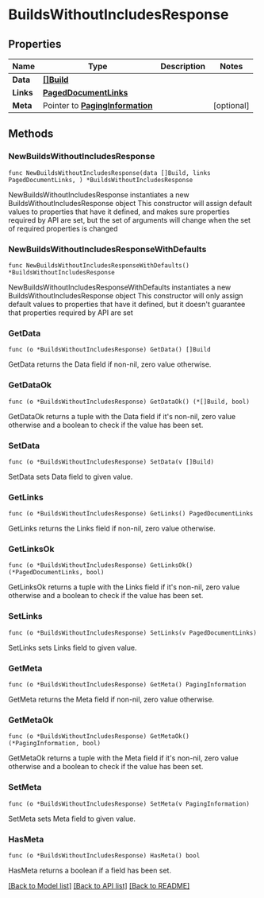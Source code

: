 # BuildsWithoutIncludesResponse

## Properties

Name | Type | Description | Notes
------------ | ------------- | ------------- | -------------
**Data** | [**[]Build**](Build.md) |  | 
**Links** | [**PagedDocumentLinks**](PagedDocumentLinks.md) |  | 
**Meta** | Pointer to [**PagingInformation**](PagingInformation.md) |  | [optional] 

## Methods

### NewBuildsWithoutIncludesResponse

`func NewBuildsWithoutIncludesResponse(data []Build, links PagedDocumentLinks, ) *BuildsWithoutIncludesResponse`

NewBuildsWithoutIncludesResponse instantiates a new BuildsWithoutIncludesResponse object
This constructor will assign default values to properties that have it defined,
and makes sure properties required by API are set, but the set of arguments
will change when the set of required properties is changed

### NewBuildsWithoutIncludesResponseWithDefaults

`func NewBuildsWithoutIncludesResponseWithDefaults() *BuildsWithoutIncludesResponse`

NewBuildsWithoutIncludesResponseWithDefaults instantiates a new BuildsWithoutIncludesResponse object
This constructor will only assign default values to properties that have it defined,
but it doesn't guarantee that properties required by API are set

### GetData

`func (o *BuildsWithoutIncludesResponse) GetData() []Build`

GetData returns the Data field if non-nil, zero value otherwise.

### GetDataOk

`func (o *BuildsWithoutIncludesResponse) GetDataOk() (*[]Build, bool)`

GetDataOk returns a tuple with the Data field if it's non-nil, zero value otherwise
and a boolean to check if the value has been set.

### SetData

`func (o *BuildsWithoutIncludesResponse) SetData(v []Build)`

SetData sets Data field to given value.


### GetLinks

`func (o *BuildsWithoutIncludesResponse) GetLinks() PagedDocumentLinks`

GetLinks returns the Links field if non-nil, zero value otherwise.

### GetLinksOk

`func (o *BuildsWithoutIncludesResponse) GetLinksOk() (*PagedDocumentLinks, bool)`

GetLinksOk returns a tuple with the Links field if it's non-nil, zero value otherwise
and a boolean to check if the value has been set.

### SetLinks

`func (o *BuildsWithoutIncludesResponse) SetLinks(v PagedDocumentLinks)`

SetLinks sets Links field to given value.


### GetMeta

`func (o *BuildsWithoutIncludesResponse) GetMeta() PagingInformation`

GetMeta returns the Meta field if non-nil, zero value otherwise.

### GetMetaOk

`func (o *BuildsWithoutIncludesResponse) GetMetaOk() (*PagingInformation, bool)`

GetMetaOk returns a tuple with the Meta field if it's non-nil, zero value otherwise
and a boolean to check if the value has been set.

### SetMeta

`func (o *BuildsWithoutIncludesResponse) SetMeta(v PagingInformation)`

SetMeta sets Meta field to given value.

### HasMeta

`func (o *BuildsWithoutIncludesResponse) HasMeta() bool`

HasMeta returns a boolean if a field has been set.


[[Back to Model list]](../README.md#documentation-for-models) [[Back to API list]](../README.md#documentation-for-api-endpoints) [[Back to README]](../README.md)


